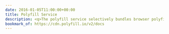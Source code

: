 ```yaml
---
date: 2016-01-05T11:00:00+00:00
title: Polyfill Service
description: <q>The polyfill service selectively bundles browser polyfills based on the User-Agent header supplied in a request, with the intention of allowing JavaScript and CSS developers to use modern standards in legacy user agents that do not natively support the standard. Think of it like a pair of glasses for your aging browser.</q>
bookmark_of: https://cdn.polyfill.io/v2/docs
---
```

